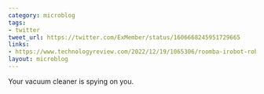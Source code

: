 ```yaml
---
category: microblog
tags:
- twitter
tweet_url: https://twitter.com/ExMember/status/1606668245951729665
links:
- https://www.technologyreview.com/2022/12/19/1065306/roomba-irobot-robot-vacuums-artificial-intelligence-training-data-privacy/
layout: microblog
---
```

Your vacuum cleaner is spying on you.
